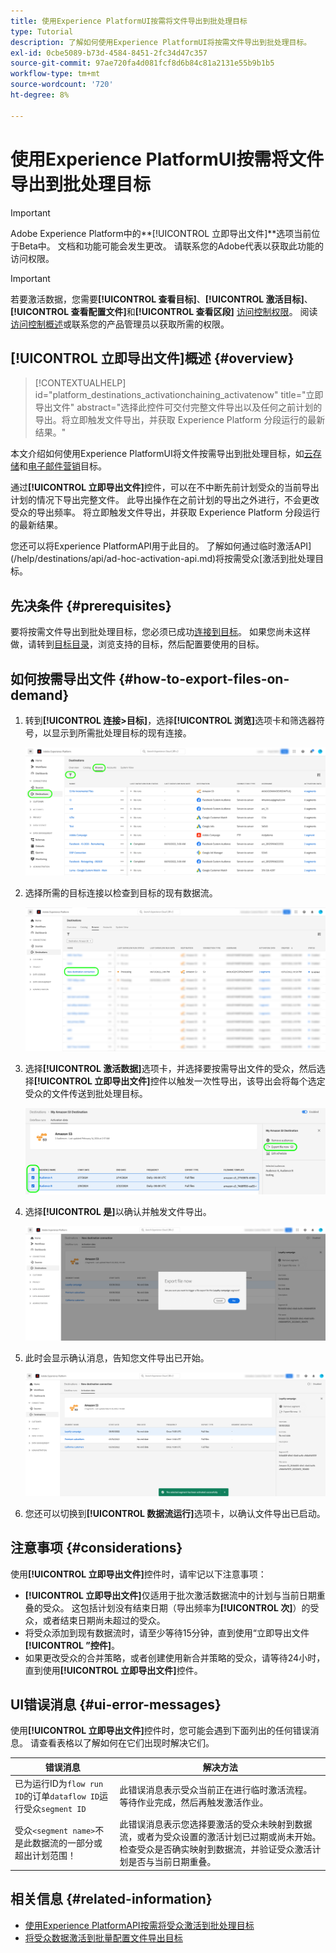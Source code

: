 ```yaml
---
title: 使用Experience PlatformUI按需将文件导出到批处理目标
type: Tutorial
description: 了解如何使用Experience PlatformUI将按需文件导出到批处理目标。
exl-id: 0cbe5089-b73d-4584-8451-2fc34d47c357
source-git-commit: 97ae720fa4d081fcf8d6b84c81a2131e55b9b1b5
workflow-type: tm+mt
source-wordcount: '720'
ht-degree: 8%

---
```



# 使用Experience PlatformUI按需将文件导出到批处理目标

>[!IMPORTANT]
>
>Adobe Experience Platform中的&#x200B;**[!UICONTROL 立即导出文件]**选项当前位于Beta中。 文档和功能可能会发生更改。
>请联系您的Adobe代表以获取此功能的访问权限。

>[!IMPORTANT]
> 
>若要激活数据，您需要&#x200B;**[!UICONTROL 查看目标]**、**[!UICONTROL 激活目标]**、**[!UICONTROL 查看配置文件]**&#x200B;和&#x200B;**[!UICONTROL 查看区段]** [访问控制权限](/help/access-control/home.md#permissions)。 阅读[访问控制概述](/help/access-control/ui/overview.md)或联系您的产品管理员以获取所需的权限。

## **[!UICONTROL 立即导出文件]**&#x200B;概述 {#overview}

>[!CONTEXTUALHELP]
>id="platform_destinations_activationchaining_activatenow"
>title="立即导出文件"
>abstract="选择此控件可交付完整文件导出以及任何之前计划的导出。将立即触发文件导出，并获取 Experience Platform 分段运行的最新结果。"

本文介绍如何使用Experience PlatformUI将文件按需导出到批处理目标，如[云存储](/help/destinations/catalog/cloud-storage/overview.md)和[电子邮件营销](/help/destinations/catalog/email-marketing/overview.md)目标。

通过&#x200B;**[!UICONTROL 立即导出文件]**&#x200B;控件，可以在不中断先前计划受众的当前导出计划的情况下导出完整文件。 此导出操作在之前计划的导出之外进行，不会更改受众的导出频率。 将立即触发文件导出，并获取 Experience Platform 分段运行的最新结果。

您还可以将Experience PlatformAPI用于此目的。 了解如何通过临时激活API](/help/destinations/api/ad-hoc-activation-api.md)将按需受众[激活到批处理目标。

## 先决条件 {#prerequisites}

要将按需文件导出到批处理目标，您必须已成功[连接到目标](./connect-destination.md)。 如果您尚未这样做，请转到[目标目录](../catalog/overview.md)，浏览支持的目标，然后配置要使用的目标。

## 如何按需导出文件 {#how-to-export-files-on-demand}

1. 转到&#x200B;**[!UICONTROL 连接>目标]**，选择&#x200B;**[!UICONTROL 浏览]**&#x200B;选项卡和筛选器符号，以显示到所需批处理目标的现有连接。

   ![突出显示如何进入“浏览”选项卡并筛选现有数据流的图像。](../assets/ui/activate-on-demand/browse-tab.png)

2. 选择所需的目标连接以检查到目标的现有数据流。

   ![图像突出显示筛选的数据流。](../assets/ui/activate-on-demand/filtered-dataflow.png)

3. 选择&#x200B;**[!UICONTROL 激活数据]**&#x200B;选项卡，并选择要按需导出文件的受众，然后选择&#x200B;**[!UICONTROL 立即导出文件]**&#x200B;控件以触发一次性导出，该导出会将每个选定受众的文件传送到批处理目标。

   ![图像突出显示“立即导出文件”按钮。](../assets/ui/activate-on-demand/bulk-export-file-now.png)

4. 选择&#x200B;**[!UICONTROL 是]**&#x200B;以确认并触发文件导出。

   ![图像显示“立即导出文件”确认对话框。](../assets/ui/activate-on-demand/confirm-activation.png)

5. 此时会显示确认消息，告知您文件导出已开始。

   ![显示成功临时激活确认的图像。](../assets/ui/activate-on-demand/ad-hoc-success.png)

6. 您还可以切换到&#x200B;**[!UICONTROL 数据流运行]**&#x200B;选项卡，以确认文件导出已启动。

## 注意事项 {#considerations}

使用&#x200B;**[!UICONTROL 立即导出文件]**&#x200B;控件时，请牢记以下注意事项：

* **[!UICONTROL 立即导出文件]**&#x200B;仅适用于批次激活数据流中的计划与当前日期重叠的受众。 这包括计划没有结束日期（导出频率为&#x200B;**[!UICONTROL 次]**）的受众，或者结束日期尚未超过的受众。
* 将受众添加到现有数据流时，请至少等待15分钟，直到使用“立即导出文件&#x200B;**[!UICONTROL ”控件]**。
* 如果更改受众的合并策略，或者创建使用新合并策略的受众，请等待24小时，直到使用&#x200B;**[!UICONTROL 立即导出文件]**&#x200B;控件。

## UI错误消息 {#ui-error-messages}

使用&#x200B;**[!UICONTROL 立即导出文件]**&#x200B;控件时，您可能会遇到下面列出的任何错误消息。 请查看表格以了解如何在它们出现时解决它们。

| 错误消息 | 解决方法 |
|---------|----------|
| 已为运行ID为`flow run ID`的订单`dataflow ID`运行受众`segment ID` | 此错误消息表示受众当前正在进行临时激活流程。 等待作业完成，然后再触发激活作业。 |
| 受众`<segment name>`不是此数据流的一部分或超出计划范围！ | 此错误消息表示您选择要激活的受众未映射到数据流，或者为受众设置的激活计划已过期或尚未开始。 检查受众是否确实映射到数据流，并验证受众激活计划是否与当前日期重叠。 |

## 相关信息 {#related-information}

* [使用Experience PlatformAPI按需将受众激活到批处理目标](/help/destinations/api/ad-hoc-activation-api.md)
* [将受众数据激活到批量配置文件导出目标](/help/destinations/ui/activate-batch-profile-destinations.md)
